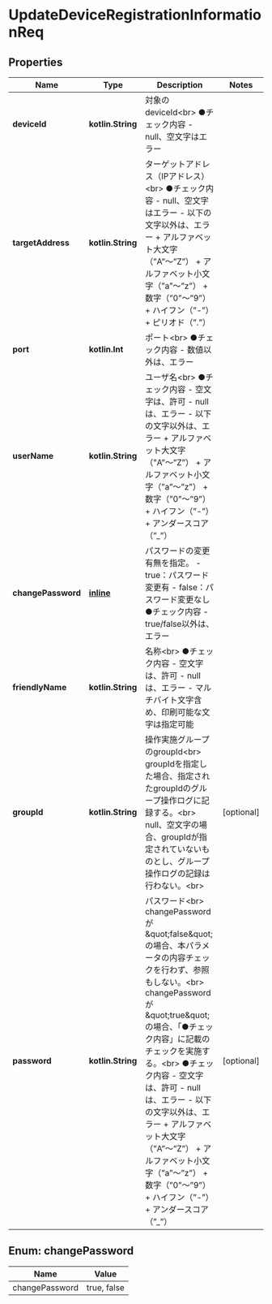 
# UpdateDeviceRegistrationInformationReq

## Properties
Name | Type | Description | Notes
------------ | ------------- | ------------- | -------------
**deviceId** | **kotlin.String** | 対象のdeviceId&lt;br&gt; ●チェック内容   - null、空文字はエラー | 
**targetAddress** | **kotlin.String** | ターゲットアドレス（IPアドレス）&lt;br&gt; ●チェック内容   - null、空文字はエラー   - 以下の文字以外は、エラー     + アルファベット大文字（”A”～”Z”）     + アルファベット小文字（”a”～”z”）     + 数字（”0”～”9”）     + ハイフン（”-”）     + ピリオド（”.”） | 
**port** | **kotlin.Int** | ポート&lt;br&gt; ●チェック内容   - 数値以外は、エラー | 
**userName** | **kotlin.String** | ユーザ名&lt;br&gt; ●チェック内容   - 空文字は、許可   - nullは、エラー   - 以下の文字以外は、エラー     + アルファベット大文字（”A”～”Z”）     + アルファベット小文字（”a”～”z”）     + 数字（”0”～”9”）     + ハイフン（”-”）     + アンダースコア（”_”） | 
**changePassword** | [**inline**](#ChangePasswordEnum) | パスワードの変更有無を指定。   - true：パスワード変更有   - false：パスワード変更なし  ●チェック内容   - true/false以外は、エラー | 
**friendlyName** | **kotlin.String** | 名称&lt;br&gt; ●チェック内容   - 空文字は、許可   - nullは、エラー   - マルチバイト文字含め、印刷可能な文字は指定可能 | 
**groupId** | **kotlin.String** | 操作実施グループのgroupId&lt;br&gt; groupIdを指定した場合、指定されたgroupIdのグループ操作ログに記録する。&lt;br&gt; null、空文字の場合、groupIdが指定されていないものとし、グループ操作ログの記録は行わない。&lt;br&gt; |  [optional]
**password** | **kotlin.String** | パスワード&lt;br&gt; changePasswordが\&quot;false\&quot;の場合、本パラメータの内容チェックを行わず、参照もしない。&lt;br&gt; changePasswordが\&quot;true\&quot;の場合、「●チェック内容」に記載のチェックを実施する。&lt;br&gt; ●チェック内容   - 空文字は、許可   - nullは、エラー   - 以下の文字以外は、エラー     + アルファベット大文字（”A”～”Z”）     + アルファベット小文字（”a”～”z”）     + 数字（”0”～”9”）     + ハイフン（”-”）     + アンダースコア（”_”） |  [optional]


<a name="ChangePasswordEnum"></a>
## Enum: changePassword
Name | Value
---- | -----
changePassword | true, false




